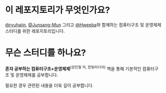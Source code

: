 # 이 레포지토리가 무엇인가요?
[@ryuhajin](https://github.com/ryuhajin), [@Junsang-Mun](https://github.com/Junsang-Mun) 그리고 [@Hweeba](https://github.com/Hweeba)와 함께하는 컴퓨터구조 및 운영체제 스터디를 위한 레포지토리입니다.

# 무슨 스터디를 하나요?
**혼자 공부하는 컴퓨터구조+운영체제**<sup>(강민철 저, 한빛미디어)</sup> 책을 통해 기본적인 컴퓨터구조 및 운영체제를 공부합니다.

필요한 경우 관련된 내용을 더욱 깊이 공부합니다.
